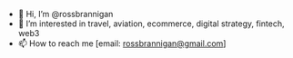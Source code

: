 - 👋 Hi, I’m @rossbrannigan
- 👀 I’m interested in travel, aviation, ecommerce, digital strategy, fintech, web3
- 📫 How to reach me [email: rossbrannigan@gmail.com]

<!---
rossbrannigan/rossbrannigan is a ✨ special ✨ repository because its `README.md` (this file) appears on your GitHub profile.
You can click the Preview link to take a look at your changes.
--->
